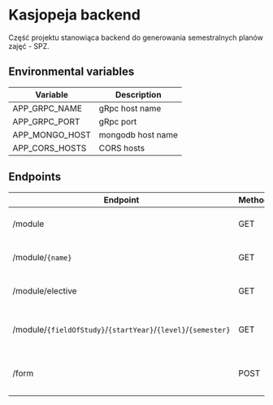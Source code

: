 # Kasjopeja backend

Część projektu stanowiąca backend do generowania semestralnych planów zajęć - SPZ.

## Environmental variables

Variable        | Description
----------------|---------------
APP_GRPC_NAME   |gRpc host name
APP_GRPC_PORT   |gRpc port
APP_MONGO_HOST  |mongodb host name
APP_CORS_HOSTS  |CORS hosts

## Endpoints

Endpoint          |Method| Description|Example
------------------|------|-----------|---
/module           |GET   |Returns all data from db|-
/module/`{name}`  |GET   |Returns module for given name|/module/`vpython`
/module/elective  |GET   |Returns all elective modules|-
/module/`{fieldOfStudy}`/`{startYear}`/`{level}`/`{semester}`|GET|Returns all modules matching parameters|/module/`is`/`2017`/`1`/`3`
/form             |POST  |Returns created pdf from post parameter|-
